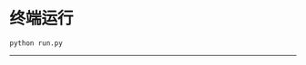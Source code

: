 # 终端运行

```shell
python run.py
```
*********************************************************************************************************************************************************************************************************************************************************************************************************************************************************************************************************************************************************************************************************************************************************************************************************************************************************************************************************